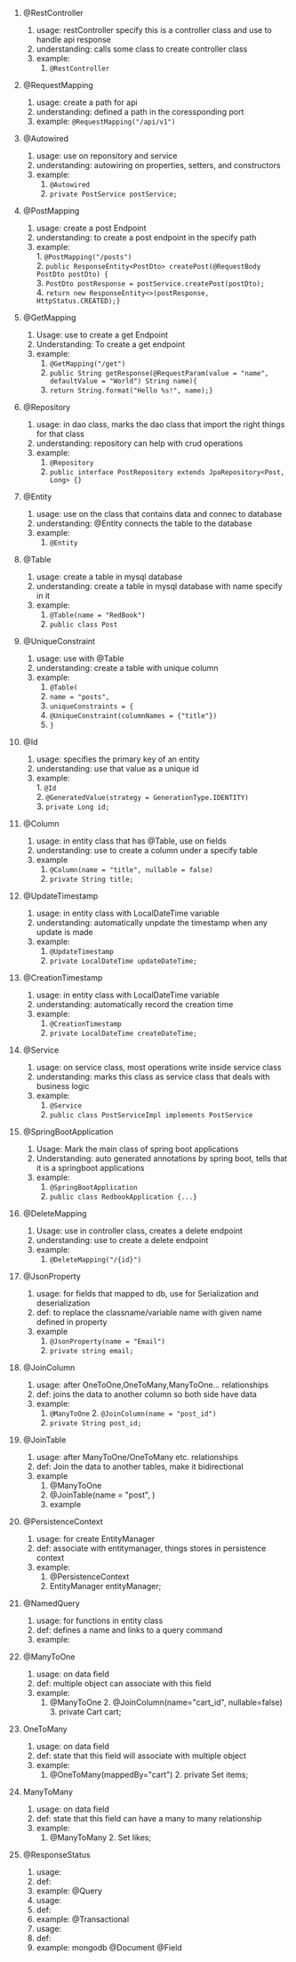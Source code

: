 1. @RestController
	1. usage: restController specify this is a controller class and use to handle api response
	2. understanding: calls some class to create controller class
	3. example: 
		1. `@RestController`
2. @RequestMapping
	1. usage: create a path for api
	2. understanding: defined a path in the coressponding port
	3. example: `@RequestMapping("/api/v1")`
3. @Autowired
	1. usage: use on reponsitory and service
	2. understanding: autowiring on properties, setters, and constructors
	3. example: 
		1. `@Autowired`
		2. `private PostService postService;`
4. @PostMapping
	1. usage: create a post Endpoint
	2.  understanding: to create a post endpoint in the specify path
	3. example:  
		        1. `@PostMapping("/posts")`  
   		      2. `public ResponseEntity<PostDto> createPost(@RequestBody PostDto postDto) {`  
        		3. `PostDto postResponse = postService.createPost(postDto);`  
        		4. `return new ResponseEntity<>(postResponse, HttpStatus.CREATED);}` 
    

5. @GetMapping
	1. Usage: use to create a get Endpoint
	2. Understanding: To create a get endpoint 
	3. example:  
		1. `@GetMapping("/get")`  
		2. `public String getResponse(@RequestParam(value = "name", defaultValue = "World") String name){`  
		3. `return String.format("Hello %s!", name);}`  
6. @Repository
	1. usage: in dao class, marks the dao class that import the right things for that class
	2. understanding: repository can help with crud operations
	3. example: 
		1. `@Repository`
		2. `public interface PostRepository extends JpaRepository<Post, Long> {}`
7. @Entity
	1. usage: use on the class that contains data and connec to database
	2. understanding: @Entity connects the table to the database
	3. example:
		1. `@Entity`
8. @Table
	1. usage: create a table in mysql database
	2. understanding: create a table in mysql database with name specify in it
	3. example: 
		1. `@Table(name = "RedBook")`
		2.  `public class Post`
9. @UniqueConstraint
	1. usage: use with @Table
	2. understanding: create a table with unique column
	3. example: 
        1. `@Table(`
        2. `name = "posts",`
        3. `uniqueConstraints = {`
        4. `@UniqueConstraint(columnNames = {"title"})`
        5. `}`

10. @Id  
	1. usage: specifies the primary key of an entity
	2. understanding: use that value as a unique id
	3. example:  
		    1. `@Id`  
    		2. `@GeneratedValue(strategy = GenerationType.IDENTITY)`  
    		3. `private Long id;`  
11. @Column
	1. usage: in entity class that has @Table, use on fields
	2. understanding: use to create a column under a specify table
	3. example
        1. `@Column(name = "title", nullable = false)`
        2. `private String title;`
12. @UpdateTimestamp
	1. usage: in entity class with LocalDateTime variable
	2. understanding: automatically unpdate the timestamp when any update is made
	3. example:
		1. `@UpdateTimestamp`
   		2. `private LocalDateTime updateDateTime;`
13. @CreationTimestamp
	1. usage: in entity class with LocalDateTime variable
	2. understanding: automatically record the creation time 
	3. example:
        1. `@CreationTimestamp`
        2. `private LocalDateTime createDateTime;`
14. @Service
	1. usage: on service class, most operations write inside service class
	2. understanding: marks this class as service class that deals with business logic	
	3. example:
		1. `@Service`
		2. `public class PostServiceImpl implements PostService`
	
15. @SpringBootApplication
	1. Usage: Mark the main class of spring boot applications
	2. Understanding: auto generated annotations by spring boot, tells that it is a springboot applications
	3. example: 
        1. `@SpringBootApplication`  
        2. `public class RedbookApplication {...}`
16. @DeleteMapping
	1. Usage: use in controller class, creates a delete endpoint
	2. understanding: use to create a delete endpoint
	3. example:
		1. `@DeleteMapping("/{id}")`
17. @JsonProperty
	1. usage: for fields that mapped to db, use for Serialization and deserialization
	2. def: to replace the classname/variable name with given name defined in property
	3. example
		1. `@JsonProperty(name = "Email")`
		2. `private string email;`
18. @JoinColumn
	1. usage: after OneToOne,OneToMany,ManyToOne... relationships
	2. def: joins the data to another column so both side have data
	3. example:
		1. `@ManyToOne`
    		2. `@JoinColumn(name = "post_id")`
   		3. `private String post_id;`
19. @JoinTable
	1. usage: after ManyToOne/OneToMany etc. relationships
	2. def: Join the data to another tables, make it bidirectional
	3. example
		1. @ManyToOne
		2. @JoinTable(name = "post", )
		3. example
20. @PersistenceContext
	1. usage: for create EntityManager
	2. def: associate with entitymanager, things stores in persistence context
	3. example:
		1. @PersistenceContext
		2. EntityManager entityManager;

21. @NamedQuery
	1. usage: for functions in entity class
	2. def:  defines a name and links to a query command
	3. example: 
19. @ManyToOne
	1. usage: on data field
	2. def: multiple object can associate with this field
	3. example: 
		1. @ManyToOne
    		2. @JoinColumn(name="cart_id", nullable=false)
    		3. private Cart cart;

20. OneToMany
	1. usage: on data field
	2. def: state that this field will associate with multiple object
	3. example: 
		1. @OneToMany(mappedBy="cart")
    		2. private Set<Item> items;
21. ManyToMany
	1. usage: on data field
	2. def: state that this field can have a many to many relationship
	3. example: 
		1. @ManyToMany
    		2. Set<Student> likes;
22. @ResponseStatus
	1. usage:
	2. def:
	3. example: 
@Query
	1. usage:
	2. def:
	3. example: 
@Transactional
	1. usage:
	2. def:
	3. example: 
mongodb
@Document
@Field
	